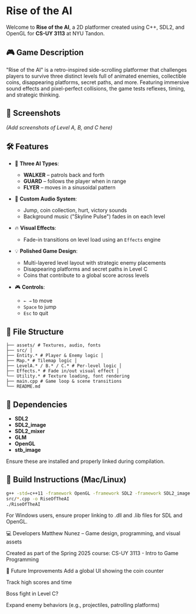# Rise of the AI

Welcome to **Rise of the AI**, a 2D platformer created using C++, SDL2, and OpenGL for **CS-UY 3113** at NYU Tandon.

## 🎮 Game Description

"Rise of the AI" is a retro-inspired side-scrolling platformer that challenges players to survive three distinct levels full of animated enemies, collectible coins, disappearing platforms, secret paths, and more. Featuring immersive sound effects and pixel-perfect collisions, the game tests reflexes, timing, and strategic thinking.

## 📸 Screenshots

*(Add screenshots of Level A, B, and C here)*

## 🛠️ Features

- 🧠 **Three AI Types**:  
  - **WALKER** – patrols back and forth  
  - **GUARD** – follows the player when in range  
  - **FLYER** – moves in a sinusoidal pattern

- 🎵 **Custom Audio System**:
  - Jump, coin collection, hurt, victory sounds
  - Background music ("Skyline Pulse") fades in on each level

- 🔥 **Visual Effects**:
  - Fade-in transitions on level load using an `Effects` engine

- 💡 **Polished Game Design**:
  - Multi-layered level layout with strategic enemy placements
  - Disappearing platforms and secret paths in Level C
  - Coins that contribute to a global score across levels

- 🎮 **Controls**:
  - `← →` to move
  - `Space` to jump
  - `Esc` to quit

## 📁 File Structure
    ├── assets/ # Textures, audio, fonts 
    ├── src/ │ 
    ├── Entity.* # Player & Enemy logic │ 
    ├── Map.* # Tilemap logic │ 
    ├── LevelA.* / B.* / C.* # Per-level logic │ 
    ├── Effects.* # Fade in/out visual effect │ 
    └── Utility.* # Texture loading, font rendering 
    ├── main.cpp # Game loop & scene transitions 
    └── README.md

## 🧩 Dependencies

- **SDL2**
- **SDL2_image**
- **SDL2_mixer**
- **GLM**
- **OpenGL**
- **stb_image**

Ensure these are installed and properly linked during compilation.

## 🚀 Build Instructions (Mac/Linux)

```bash
g++ -std=c++11 -framework OpenGL -framework SDL2 -framework SDL2_image -framework SDL2_mixer \
src/*.cpp -o RiseOfTheAI
./RiseOfTheAI
```
For Windows users, ensure proper linking to .dll and .lib files for SDL and OpenGL.

💻 Developers
Matthew Nunez – Game design, programming, and visual assets

Created as part of the Spring 2025 course: CS-UY 3113 - Intro to Game Programming

🏁 Future Improvements
Add a global UI showing the coin counter

Track high scores and time

Boss fight in Level C?

Expand enemy behaviors (e.g., projectiles, patrolling platforms)


